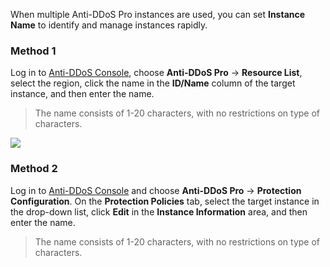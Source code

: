 When multiple Anti-DDoS Pro instances are used, you can set **Instance Name** to identify and manage instances rapidly.
### Method 1
Log in to [Anti-DDoS Console](https://console.cloud.tencent.com/dayu/overview), choose **Anti-DDoS Pro** -> **Resource List**, select the region, click the name in the **ID/Name** column of the target instance, and then enter the name.
>The name consists of 1-20 characters, with no restrictions on type of characters.

![](https://main.qcloudimg.com/raw/216f2fdbe3654211fa597c74af217928.png)

### Method 2
Log in to [Anti-DDoS Console](https://console.cloud.tencent.com/dayu/overview) and choose **Anti-DDoS Pro** -> **Protection Configuration**. On the **Protection Policies** tab, select the target instance in the drop-down list, click **Edit** in the **Instance Information** area, and then enter the name.
>The name consists of 1-20 characters, with no restrictions on type of characters.
